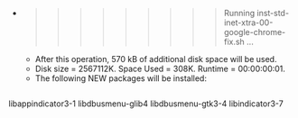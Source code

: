 * >>>>>>>>> Running inst-std-inet-xtra-00-google-chrome-fix.sh ...
  * After this operation, 570 kB of additional disk space will be used.
  * Disk size = 2567112K. Space Used = 308K. Runtime = 00:00:00:01.
  * The following NEW packages will be installed:
  ```bash
libappindicator3-1 libdbusmenu-glib4 libdbusmenu-gtk3-4 libindicator3-7
  ```
